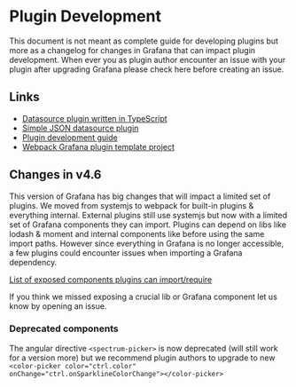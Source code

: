 # Plugin Development 

This document is not meant as complete guide for developing plugins but more as a changelog for changes in
Grafana that can impact plugin development. When ever you as plugin author encounter an issue with your plugin after
upgrading Grafana please check here before creating an issue. 

## Links

- [Datasource plugin written in TypeScript](https://github.com/grafana/typescript-template-datasource)
- [Simple JSON datasource plugin](https://github.com/grafana/simple-json-datasource)
- [Plugin development guide](http://docs.grafana.org/plugins/developing/development/)
- [Webpack Grafana plugin template project](https://github.com/CorpGlory/grafana-plugin-template-webpack)

## Changes in v4.6

This version of Grafana has big changes that will impact a limited set of plugins. We moved from systemjs to webpack
for built-in plugins & everything internal. External plugins still use systemjs but now with a limited 
set of Grafana components they can import. Plugins can depend on libs like lodash & moment and internal components 
like before using the same import paths. However since everything in Grafana is no longer accessible, a few plugins could encounter issues when importing a Grafana dependency. 

[List of exposed components plugins can import/require](https://github.com/grafana/grafana_bmtech/blob/master/public/app/features/plugins/plugin_loader.ts#L48)

If you think we missed exposing a crucial lib or Grafana component let us know by opening an issue.  

### Deprecated components 

The angular directive `<spectrum-picker>` is now deprecated (will still work for a version more) but we recommend plugin authors
to upgrade to new `<color-picker color="ctrl.color" onChange="ctrl.onSparklineColorChange"></color-picker>`

